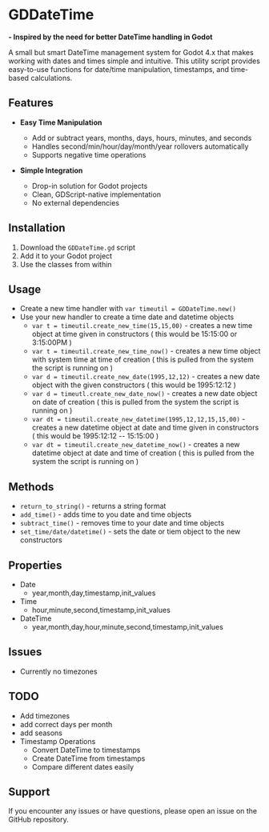 # GDDateTime

**- Inspired by the need for better DateTime handling in Godot**

A small but smart DateTime management system for Godot 4.x that makes working with dates and times simple and intuitive. This utility script provides easy-to-use functions for date/time manipulation, timestamps, and time-based calculations.

## Features

- **Easy Time Manipulation**
  - Add or subtract years, months, days, hours, minutes, and seconds
  - Handles second/min/hour/day/month/year rollovers automatically
  - Supports negative time operations

- **Simple Integration**
  - Drop-in solution for Godot projects
  - Clean, GDScript-native implementation
  - No external dependencies

## Installation

1. Download the `GDDateTime.gd` script
2. Add it to your Godot project
3. Use the classes from within

## Usage

- Create a new time handler with `var timeutil = GDDateTime.new()`
- Use your new handler to create a time date and datetime objects
  -  `var t = timeutil.create_new_time(15,15,00)` - creates a new time object at time given in constructors ( this would be 15:15:00 or 3:15:00PM )
  -  `var t = timeutil.create_new_time_now()` - creates a new time object with system time at time of creation ( this is pulled from the system the script is running on )
  -  `var d = timeutil.create_new_date(1995,12,12)` - creates a new date object with the given constructors ( this would be 1995:12:12 )
  -  `var d = timeutl.create_new_date_now()` - creates a new date object on date of creation ( this is pulled from the system the script is running on )
  -  `var dt = timeutil.create_new_datetime(1995,12,12,15,15,00)` - creates a new datetime object at date and time given in constructors ( this would be 1995:12:12 -- 15:15:00 )
  -  `var dt = timeutil.create_new_datetime_now()` - creates a new datetime object at date and time of creation ( this is pulled from the system the script is running on )

## Methods

- `return_to_string()` - returns a string format
- `add_time()` - adds time to you date and time objects
- `subtract_time()` - removes time to your date and time objects
- `set_time/date/datetime()` - sets the date or tiem object to the new constructors

## Properties

- Date
  - year,month,day,timestamp,init_values
- Time
  - hour,minute,second,timestamp,init_values
- DateTime
  - year,month,day,hour,minute,second,timestamp,init_values


## Issues

- Currently no timezones

## TODO

- Add timezones
- add correct days per month
- add seasons
- Timestamp Operations 
  - Convert DateTime to timestamps
  - Create DateTime from timestamps
  - Compare different dates easily
  






## Support

If you encounter any issues or have questions, please open an issue on the GitHub repository.
